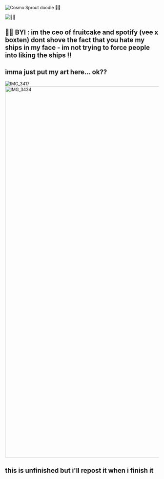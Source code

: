 ![Cosmo   Sprout doodle 🍰🍓](https://github.com/user-attachments/assets/9d842445-679e-4b35-9589-06c76c165857)

![🍫🍓](https://komarev.com/ghpvc/?username=black-sh33p&color=8D4066&style=flat&label=🍫🍓)

## 🍫🍓 BYI : im the ceo of fruitcake and spotify (vee x boxten) dont shove the fact that you hate my ships in my face - im not trying to force people into liking the ships !!


## imma just put my art here... ok??
![IMG_3417](https://github.com/user-attachments/assets/46488e65-aa31-4472-a421-3c107cbfe8e3)
<img width="746" height="1214" alt="IMG_3434" src="https://github.com/user-attachments/assets/3343b33f-5581-47a0-b3f1-c2dda364905e" />
## this is unfinished but i'll repost it when i finish it
